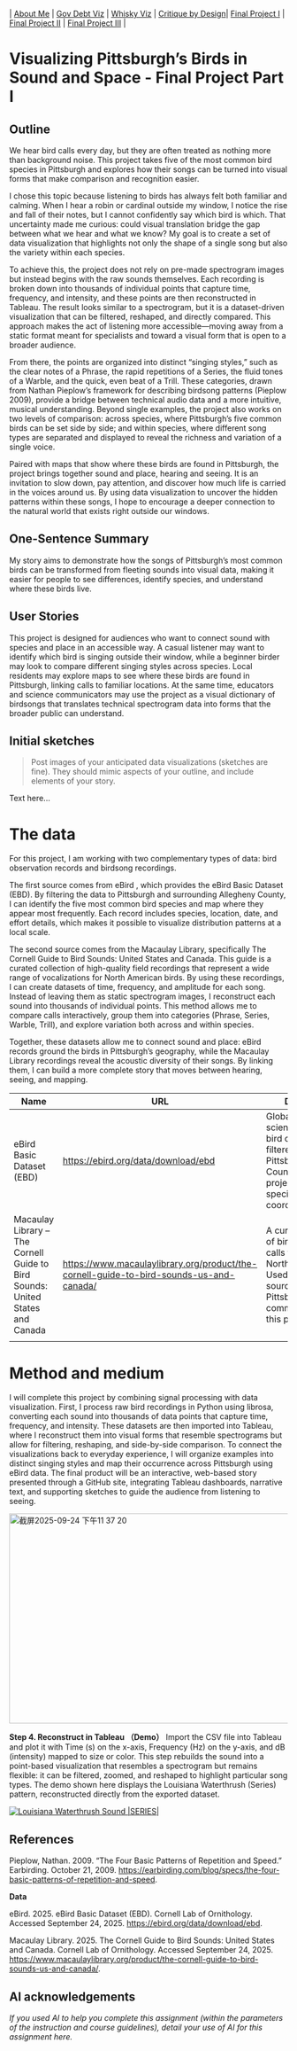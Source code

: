 | [About Me](README.md) | [Gov Debt Viz](dataviz-examples.md) | [Whisky Viz](dataviz-examples-Whisky.md) | [Critique by Design](critique-by-design.md)| [Final Project I](final-project-part-one.md) | [Final Project II](final-project-part-two.md) | [Final Project III](final-project-part-three.md) |

# Visualizing Pittsburgh’s Birds in Sound and Space - Final Project Part I 
## Outline

We hear bird calls every day, but they are often treated as nothing more than background noise. This project takes five of the most common bird species in Pittsburgh and explores how their songs can be turned into visual forms that make comparison and recognition easier.

I chose this topic because listening to birds has always felt both familiar and calming. When I hear a robin or cardinal outside my window, I notice the rise and fall of their notes, but I cannot confidently say which bird is which. That uncertainty made me curious: could visual translation bridge the gap between what we hear and what we know? My goal is to create a set of data visualization that highlights not only the shape of a single song but also the variety within each species.

To achieve this, the project does not rely on pre-made spectrogram images but instead begins with the raw sounds themselves. Each recording is broken down into thousands of individual points that capture time, frequency, and intensity, and these points are then reconstructed in Tableau. The result looks similar to a spectrogram, but it is a dataset-driven visualization that can be filtered, reshaped, and directly compared. This approach makes the act of listening more accessible—moving away from a static format meant for specialists and toward a visual form that is open to a broader audience.

From there, the points are organized into distinct “singing styles,” such as the clear notes of a Phrase, the rapid repetitions of a Series, the fluid tones of a Warble, and the quick, even beat of a Trill. These categories, drawn from Nathan Pieplow’s framework for describing birdsong patterns (Pieplow 2009), provide a bridge between technical audio data and a more intuitive, musical understanding. Beyond single examples, the project also works on two levels of comparison: across species, where Pittsburgh’s five common birds can be set side by side; and within species, where different song types are separated and displayed to reveal the richness and variation of a single voice.

Paired with maps that show where these birds are found in Pittsburgh, the project brings together sound and place, hearing and seeing. It is an invitation to slow down, pay attention, and discover how much life is carried in the voices around us. By using data visualization to uncover the hidden patterns within these songs, I hope to encourage a deeper connection to the natural world that exists right outside our windows.

## One-Sentence Summary

My story aims to demonstrate how the songs of Pittsburgh’s most common birds can be transformed from fleeting sounds into visual data, making it easier for people to see differences, identify species, and understand where these birds live.

## User Stories

This project is designed for audiences who want to connect sound with species and place in an accessible way. A casual listener may want to identify which bird is singing outside their window, while a beginner birder may look to compare different singing styles across species. Local residents may explore maps to see where these birds are found in Pittsburgh, linking calls to familiar locations. At the same time, educators and science communicators may use the project as a visual dictionary of birdsongs that translates technical spectrogram data into forms that the broader public can understand.

## Initial sketches
> Post images of your anticipated data visualizations (sketches are fine). They should mimic aspects of your outline, and include elements of your story.  

Text here...

# The data

For this project, I am working with two complementary types of data: bird observation records and birdsong recordings.

The first source comes from eBird
, which provides the eBird Basic Dataset (EBD). By filtering the data to Pittsburgh and surrounding Allegheny County, I can identify the five most common bird species and map where they appear most frequently. Each record includes species, location, date, and effort details, which makes it possible to visualize distribution patterns at a local scale.

The second source comes from the Macaulay Library, specifically The Cornell Guide to Bird Sounds: United States and Canada. This guide is a curated collection of high-quality field recordings that represent a wide range of vocalizations for North American birds. By using these recordings, I can create datasets of time, frequency, and amplitude for each song. Instead of leaving them as static spectrogram images, I reconstruct each sound into thousands of individual points. This method allows me to compare calls interactively, group them into categories (Phrase, Series, Warble, Trill), and explore variation both across and within species.

Together, these datasets allow me to connect sound and place: eBird records ground the birds in Pittsburgh’s geography, while the Macaulay Library recordings reveal the acoustic diversity of their songs. By linking them, I can build a more complete story that moves between hearing, seeing, and mapping.


| Name | URL | Description |
|------|-----|-------------|
|eBird Basic Dataset (EBD)| https://ebird.org/data/download/ebd|Global citizen-science dataset of bird observations, filtered to Pittsburgh/Allegheny County for this project. Includes species, date, and coordinates.|
|Macaulay Library – The Cornell Guide to Bird Sounds: United States and Canada|https://www.macaulaylibrary.org/product/the-cornell-guide-to-bird-sounds-us-and-canada/|A curated collection of bird songs and calls from across North America. Used as the primary source for Pittsburgh’s five common species in this project.|
|      |     |             |

# Method and medium

I will complete this project by combining signal processing with data visualization. First, I process raw bird recordings in Python using librosa, converting each sound into thousands of data points that capture time, frequency, and intensity. These datasets are then imported into Tableau, where I reconstruct them into visual forms that resemble spectrograms but allow for filtering, reshaping, and side-by-side comparison. To connect the visualizations back to everyday experience, I will organize examples into distinct singing styles and map their occurrence across Pittsburgh using eBird data. The final product will be an interactive, web-based story presented through a GitHub site, integrating Tableau dashboards, narrative text, and supporting sketches to guide the audience from listening to seeing.

<img width="1224" height="379" alt="截屏2025-09-24 下午11 37 20" src="https://github.com/user-attachments/assets/84c273f0-cf08-48a9-9603-8d5b7a05bf1a" />

**Step 4. Reconstruct in Tableau （Demo）**
Import the CSV file into Tableau and plot it with Time (s) on the x-axis, Frequency (Hz) on the y-axis, and dB (intensity) mapped to size or color. This step rebuilds the sound into a point-based visualization that resembles a spectrogram but remains flexible: it can be filtered, zoomed, and reshaped to highlight particular song types. The demo shown here displays the Louisiana Waterthrush (Series) pattern, reconstructed directly from the exported dataset.
<div class='tableauPlaceholder' id='viz1758772228338' style='position: relative'><noscript><a href='#'><img alt='Louisiana Waterthrush Sound |SERIES| ' src='https:&#47;&#47;public.tableau.com&#47;static&#47;images&#47;Lo&#47;LouisianaWaterthrushSoundSERIES&#47;Sheet1&#47;1_rss.png' style='border: none' /></a></noscript><object class='tableauViz'  style='display:none;'><param name='host_url' value='https%3A%2F%2Fpublic.tableau.com%2F' /> <param name='embed_code_version' value='3' /> <param name='site_root' value='' /><param name='name' value='LouisianaWaterthrushSoundSERIES&#47;Sheet1' /><param name='tabs' value='no' /><param name='toolbar' value='yes' /><param name='static_image' value='https:&#47;&#47;public.tableau.com&#47;static&#47;images&#47;Lo&#47;LouisianaWaterthrushSoundSERIES&#47;Sheet1&#47;1.png' /> <param name='animate_transition' value='yes' /><param name='display_static_image' value='yes' /><param name='display_spinner' value='yes' /><param name='display_overlay' value='yes' /><param name='display_count' value='yes' /><param name='language' value='zh-CN' /><param name='filter' value='publish=yes' /></object></div>                
<script type='text/javascript'>                    
  var divElement = document.getElementById('viz1758772228338');                    
  var vizElement = divElement.getElementsByTagName('object')[0];                    
  vizElement.style.width='100%';vizElement.style.height=(divElement.offsetWidth*0.75)+'px';                    
  var scriptElement = document.createElement('script');                    
  scriptElement.src = 'https://public.tableau.com/javascripts/api/viz_v1.js';                    
  vizElement.parentNode.insertBefore(scriptElement, vizElement);                
</script>

## References
Pieplow, Nathan. 2009. “The Four Basic Patterns of Repetition and Speed.” Earbirding. October 21, 2009. https://earbirding.com/blog/specs/the-four-basic-patterns-of-repetition-and-speed.

**Data**

eBird. 2025. eBird Basic Dataset (EBD). Cornell Lab of Ornithology. Accessed September 24, 2025. https://ebird.org/data/download/ebd.

Macaulay Library. 2025. The Cornell Guide to Bird Sounds: United States and Canada. Cornell Lab of Ornithology. Accessed September 24, 2025. https://www.macaulaylibrary.org/product/the-cornell-guide-to-bird-sounds-us-and-canada/.

## AI acknowledgements
_If you used AI to help you complete this assignment (within the parameters of the instruction and course guidelines), detail your use of AI for this assignment here._
